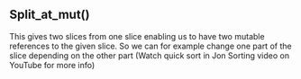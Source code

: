 ## Split_at_mut()

This gives two slices from one slice enabling us to have two mutable references to the given slice. So we can for example change one part of the slice depending on the other part (Watch quick sort in Jon Sorting video on YouTube for more info) 


